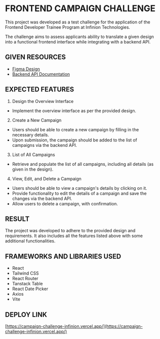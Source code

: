 # FRONTEND CAMPAIGN CHALLENGE

This project was developed as a test challenge for the application of the Frontend Developer Trainee Program at Infinion Technologies.

The challenge aims to assess applicants ability to translate a given design into a functional frontend interface while
integrating with a backend API.

## GIVEN RESOURCES

- [Figma Design](https://www.figma.com/design/ApPsotEuInpjU3sakhJvBh/Infinion?node-id=0-1&node-type=canvas&t=GmJ6JfLkeG1UI4z8-0)
- [Backend API Documentation](https://infinion-test-int-test.azurewebsites.net/index.html)

## EXPECTED FEATURES

1. Design the Overview Interface
 - Implement the overview interface as per the provided design.
2. Create a New Campaign
 - Users should be able to create a new campaign by filling in the necessary
details.
 - Upon submission, the campaign should be added to the list of campaigns
via the backend API.
3. List of All Campaigns
 - Retrieve and populate the list of all campaigns, including all details (as
given in the design).
4. View, Edit, and Delete a Campaign
 - Users should be able to view a campaign's details by clicking on it.
 - Provide functionality to edit the details of a campaign and save the
changes via the backend API.
 - Allow users to delete a campaign, with confirmation.

 ## RESULT

The project was developed to adhere to the provided design and requirements. It also includes all the features listed above with some additional functionalities.

## FRAMEWORKS AND LIBRARIES USED
- React
- Tailwind CSS
- React Router
- Tanstack Table
- React Date Picker
- Axios
- Vite

## DEPLOY LINK
[https://campaign-challenge-infinion.vercel.app/](https://campaign-challenge-infinion.vercel.app/)
